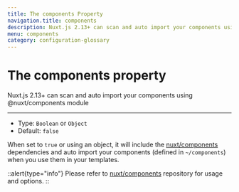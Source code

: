 ```yaml
---
title: The components Property
navigation.title: components
description: Nuxt.js 2.13+ can scan and auto import your components using @nuxt/components module
menu: components
category: configuration-glossary
---
```

# The components property

Nuxt.js 2.13+ can scan and auto import your components using @nuxt/components module

---

- Type: `Boolean` or `Object`
- Default: `false`

When set to `true` or using an object, it will include the [nuxt/components](https://github.com/nuxt/components) dependencies and auto import your components (defined in `~/components`) when you use them in your templates.

::alert{type="info"}
Please refer to [nuxt/components](https://github.com/nuxt/components) repository for usage and options.
::
